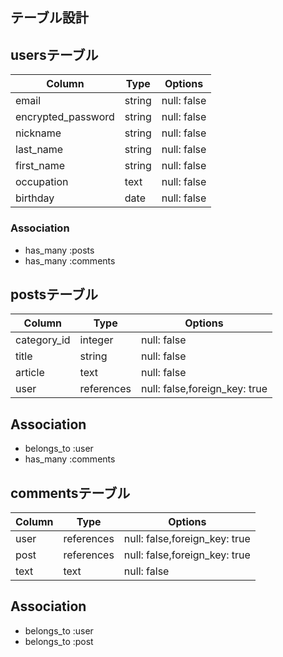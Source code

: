 ## テーブル設計

## usersテーブル

| Column             | Type    | Options     |
| ----------------   |-------- | ----------- |
| email         　　　| string  | null: false |
| encrypted_password | string  | null: false |
| nickname           | string  | null: false |
| last_name          | string  | null: false |
| first_name         | string  | null: false |
| occupation         | text    | null: false |
| birthday           | date    | null: false | 

### Association
- has_many  :posts
- has_many  :comments


## postsテーブル
| Column        | Type       | Options                       |
| ------------- |----------- | ----------------------------- |
| category_id      | integer    | null: false                   | #Active hash使う
| title         | string     | null: false                   |
| article       | text       | null: false                   |
| user          | references | null: false,foreign_key: true |

## Association
- belongs_to :user
- has_many  :comments


## commentsテーブル
| Column                 | Type       | Options                       |
| ---------------------- | ---------- | ----------------------------- |
| user                   | references | null: false,foreign_key: true |
| post                   | references | null: false,foreign_key: true |
| text                   | text       | null: false                   |

## Association
- belongs_to :user
- belongs_to :post